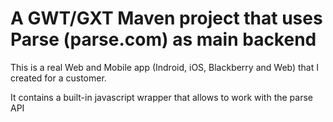 # A GWT/GXT Maven project that uses Parse (parse.com) as main backend

This is a real Web and Mobile app (Indroid, iOS, Blackberry and Web) that I created for a customer. 

It contains a built-in javascript wrapper that allows to work with the parse API


